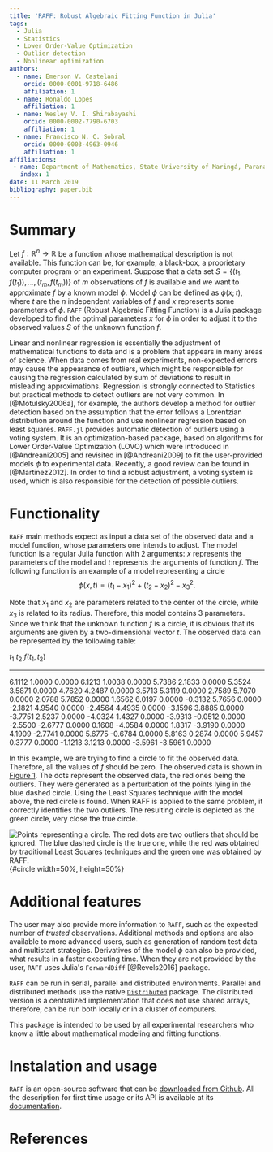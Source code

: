 ```yaml
---
title: 'RAFF: Robust Algebraic Fitting Function in Julia'
tags:
  - Julia
  - Statistics
  - Lower Order-Value Optimization
  - Outlier detection
  - Nonlinear optimization
authors:
  - name: Emerson V. Castelani
    orcid: 0000-0001-9718-6486
    affiliation: 1
  - name: Ronaldo Lopes
    affiliation: 1
  - name: Wesley V. I. Shirabayashi
    orcid: 0000-0002-7790-6703	
    affiliation: 1
  - name: Francisco N. C. Sobral
    orcid: 0000-0003-4963-0946
    affiliation: 1
affiliations:
 - name: Department of Mathematics, State University of Maringá, Paraná, Brazil
   index: 1
date: 11 March 2019
bibliography: paper.bib
---
```


# Summary

Let $f : \mathbb{R}^n \to \mathbb{R}$ be a function whose mathematical description
is not available. This function can be, for example, a black-box, a
proprietary computer program or an experiment. Suppose that a data set
$S = \{(t_1, f(t_1)), \dots, (t_m, f(t_m))\}$ of $m$ observations of
$f$ is available and we want to approximate $f$ by a known model
$\phi$. Model $\phi$ can be defined as $\phi(x;t)$, where $t$ are the
$n$ independent variables of $f$ and $x$ represents some parameters of
$\phi$. ``RAFF`` (Robust Algebraic Fitting Function) is a Julia
package developed to find the optimal parameters $x$ for $\phi$ in
order to adjust it to the observed values $S$ of the unknown function
$f$.

Linear and nonlinear regression is essentially the adjustment of
mathematical functions to data and is a problem that appears in many
areas of science. When data comes from real experiments, non-expected
errors may cause the appearance of outliers, which might be
responsible for causing the regression calculated by sum of deviations
to result in misleading approximations. Regression is strongly
connected to Statistics but practical methods to detect outliers are
not very common. In [@Motulsky2006a], for example, the authors develop
a method for outlier detection based on the assumption that the error
follows a Lorentzian distribution around the function and use
nonlinear regression based on least squares. ``RAFF.jl`` provides
automatic detection of outliers using a voting system. It is an
optimization-based package, based on algorithms for Lower Order-Value
Optimization (LOVO) which were introduced in [@Andreani2005] and
revisited in [@Andreani2009] to fit the user-provided models $\phi$ to
experimental data. Recently, a good review can be found in
[@Martinez2012]. In order to find a robust adjustment, a voting system
is used, which is also responsible for the detection of possible
outliers.

# Functionality

``RAFF`` main methods expect as input a data set of the observed data
and a model function, whose parameters one intends to adjust. The
model function is a regular Julia function with 2 arguments: $x$
represents the parameters of the model and $t$ represents the
arguments of function $f$. The following function is an example of a
model representing a circle
$$
\phi(x, t) = (t_1 - x_1)^2 + (t_2 - x_2)^2 - x_3^2.
$$

Note that $x_1$ and $x_2$ are parameters related to the center of the
circle, while $x_3$ is related to its radius. Therefore, this model
contains 3 parameters. Since we think that the unknown function $f$ is
a circle, it is obvious that its arguments are given by a
two-dimensional vector $t$. The observed data can be represented by
the following table:

  $t_1$     $t_2$     $f(t_1, t_2)$
-------   -------   ---------------
 6.1112    1.0000            0.0000
 6.1213    1.0038            0.0000
 5.7386    2.1833            0.0000
 5.3524    3.5871            0.0000
 4.7620    4.2487            0.0000
 3.5713    5.3119            0.0000
 2.7589    5.7070            0.0000
 2.0788    5.7852            0.0000
 1.6562    6.0197            0.0000
-0.3132    5.7656            0.0000
-2.1821    4.9540            0.0000
-2.4564    4.4935            0.0000
-3.1596    3.8885            0.0000
-3.7751    2.5237            0.0000
-4.0324    1.4327            0.0000
-3.9313   -0.0512            0.0000
-2.5500   -2.6777            0.0000
 0.1608   -4.0584            0.0000
 1.8317   -3.9190            0.0000
 4.1909   -2.7741            0.0000
 5.6775   -0.6784            0.0000
 5.8163    0.2874            0.0000
 5.9457    0.3777            0.0000
-1.1213    3.1213            0.0000
-3.5961   -3.5961            0.0000

In this example, we are trying to find a circle to fit the observed
data. Therefore, all the values of $f$ should be zero. The observed
data is shown in [Figure 1](#circle). The dots represent the observed
data, the red ones being the outliers. They were generated as a
perturbation of the points lying in the blue dashed circle. Using the
Least Squares technique with the model above, the red circle is
found. When RAFF is applied to the same problem, it correctly
identifies the two outliers. The resulting circle is depicted as the
green circle, very close the true circle.

![Points representing a circle. The red dots are two outliers that
 should be ignored. The blue dashed circle is the true one, while the
 red was obtained by traditional Least Squares techniques and the
 green one was obtained by RAFF.](circle.png){#circle width=50%,
  height=50%}

# Additional features

The user may also provide more information to ``RAFF``, such as the
expected number of *trusted* observations. Additional methods and
options are also available to more advanced users, such as generation
of random test data and multistart strategies. Derivatives of the
model $\phi$ can also be provided, what results in a faster executing
time. When they are not provided by the user, ``RAFF`` uses Julia's
``ForwardDiff`` [@Revels2016] package.

``RAFF`` can be run in serial, parallel and distributed
environments. Parallel and distributed methods use the native
[``Distributed``](https://docs.julialang.org/en/v1.0/stdlib/Distributed/)
package. The distributed version is a centralized implementation that
does not use shared arrays, therefore, can be run both locally or in a
cluster of computers.

This package is intended to be used by all experimental researchers
who know a little about mathematical modeling and fitting functions.

# Instalation and usage

``RAFF`` is an open-source software that can be [downloaded from
Github](https://github.com/fsobral/RAFF.jl). All the description for
first time usage or its API is available at its
[documentation](https://fsobral.github.io/RAFF.jl/stable/).

# References
